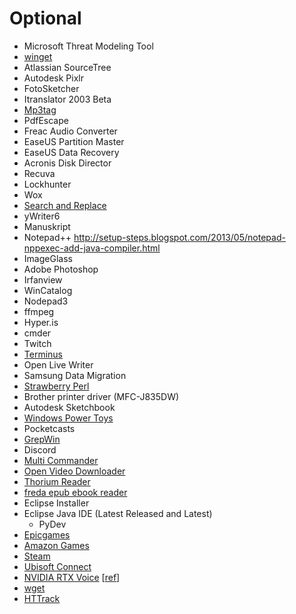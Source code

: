 # Optional

- Microsoft Threat Modeling Tool
- [winget](https://github.com/microsoft/winget-cli)
- Atlassian SourceTree
- Autodesk Pixlr
- FotoSketcher
- Itranslator 2003 Beta
- [Mp3tag](https://www.mp3tag.de/en/)
- PdfEscape
- Freac Audio Converter
- EaseUS Partition Master
- EaseUS Data Recovery
- Acronis Disk Director
- Recuva
- Lockhunter
- Wox
- [Search and Replace](http://searchandreplace.com/)
- yWriter6
- Manuskript
- Notepad++
    <http://setup-steps.blogspot.com/2013/05/notepad-nppexec-add-java-compiler.html>
- ImageGlass
- Adobe Photoshop
- Irfanview
- WinCatalog
- Nodepad3
- ffmpeg
- Hyper.is
- cmder
- Twitch
- [Terminus](https://github.com/Eugeny/terminus)
- Open Live Writer
- Samsung Data Migration
- [Strawberry Perl](https://strawberryperl.com)
- Brother printer driver (MFC-J835DW)
- Autodesk Sketchbook
- [Windows Power Toys](https://github.com/microsoft/PowerToys/releases/)
- Pocketcasts
- [GrepWin](https://github.com/stefankueng/grepWin)
- Discord
- [Multi Commander](http://multicommander.com/)
- [Open Video Downloader](https://github.com/jely2002/youtube-dl-gui/releases)
- [Thorium Reader](https://github.com/edrlab/thorium-reader/releases)
- [freda epub ebook reader](https://www.microsoft.com/en-us/p/freda-epub-ebook-reader/9wzdncrfj43b)
- Eclipse Installer
- Eclipse Java IDE (Latest Released and Latest)
  - PyDev
- [Epicgames](https://www.epicgames.com/account/transactions?lang=en&productName=epicgames#)
- [Amazon Games](https://www.amazongames.com/en-us/games)
- [Steam](https://store.steampowered.com/about/)
- [Ubisoft Connect](https://www.ubisoft.com/en-us/)
- [NVIDIA RTX Voice](https://www.nvidia.com/en-us/geforce/guides/nvidia-rtx-voice-setup-guide/) [[ref](https://www.windowscentral.com/how-enable-rtx-voice-all-nvidia-gpus-including-older-geforce-gtx-cards)]
- [wget](https://www.gnu.org/software/wget/)
- [HTTrack](http://www.httrack.com/page/2/en/index.html)
